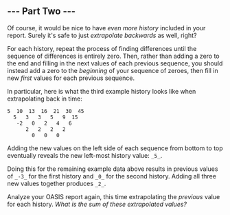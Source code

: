 ## \--- Part Two ---

Of course, it would be nice to have _even more history_ included in your report. Surely it's safe to just _extrapolate backwards_ as well, right?

For each history, repeat the process of finding differences until the sequence of differences is entirely zero. Then, rather than adding a zero to the end and filling in the next values of each previous sequence, you should instead add a zero to the _beginning_ of your sequence of zeroes, then fill in new _first_ values for each previous sequence.

In particular, here is what the third example history looks like when extrapolating back in time:

```
5  10  13  16  21  30  45
  5   3   3   5   9  15
   -2   0   2   4   6
      2   2   2   2
        0   0   0

```

Adding the new values on the left side of each sequence from bottom to top eventually reveals the new left-most history value: `_5_`.

Doing this for the remaining example data above results in previous values of `_-3_` for the first history and `_0_` for the second history. Adding all three new values together produces `_2_`.

Analyze your OASIS report again, this time extrapolating the _previous_ value for each history. _What is the sum of these extrapolated values?_